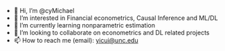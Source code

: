 - 👋 Hi, I’m @cyMichael
- 👀 I’m interested in Financial econometrics, Causal Inference and ML/DL
- 🌱 I’m currently learning nonparametric estimation
- 💞️ I’m looking to collaborate on econometrics and DL related projects
- 📫 How to reach me (email): yicui@unc.edu

<!---
cyMichael/cyMichael is a ✨ special ✨ repository because its `README.md` (this file) appears on your GitHub profile.
You can click the Preview link to take a look at your changes.
--->
